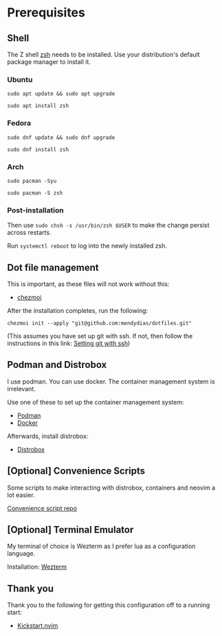 # Prerequisites

## Shell
The Z shell [zsh](https://www.zsh.org/) needs to be installed.
Use your distribution's default package manager to install it.

### Ubuntu

`sudo apt update && sudo apt upgrade`

`sudo apt install zsh`

### Fedora

`sudo dnf update && sudo dnf upgrade`

`sudo dnf install zsh`

### Arch

`sudo pacman -Syu`

`sudo pacman -S zsh`

### Post-installation

Then use `sudo chsh -s /usr/bin/zsh $USER` to make the change persist across
restarts.

Run `systemctl reboot` to log into the newly installed zsh.

## Dot file management

This is important, as these files will not work without this:
- [chezmoi](https://www.chezmoi.io/install/)

After the installation completes, run the following:

`chezmoi init --apply "git@github.com:mendydias/dotfiles.git"`

(This assumes you have set up git with ssh. If not, then follow the instructions
in this link: [Setting git with ssh](https://docs.github.com/en/authentication/connecting-to-github-with-ssh))

## Podman and Distrobox

I use podman. You can use docker. The container management system is
irrelevant.

Use one of these to set up the container management system:
- [Podman](https://podman.io/docs/installation)
- [Docker](https://docs.docker.com/engine/install/ubuntu/)

Afterwards, install distrobox:
- [Distrobox](https://github.com/89luca89/distrobox?tab=readme-ov-file#installation)

## [Optional] Convenience Scripts

Some scripts to make interacting with distrobox, containers and neovim a lot
easier.

[Convenience script repo](https://github.com/mendydias/scripts/tree/main)

## [Optional] Terminal Emulator

My terminal of choice is Wezterm as I prefer lua as a configuration language.

Installation:
[Wezterm](https://wezfurlong.org/wezterm/install/linux.html#installing-on-linux-via-flathub)

## Thank you

Thank you to the following for getting this configuration off to a running
start:
- [Kickstart.nvim](https://github.com/nvim-lua/kickstart.nvim)
